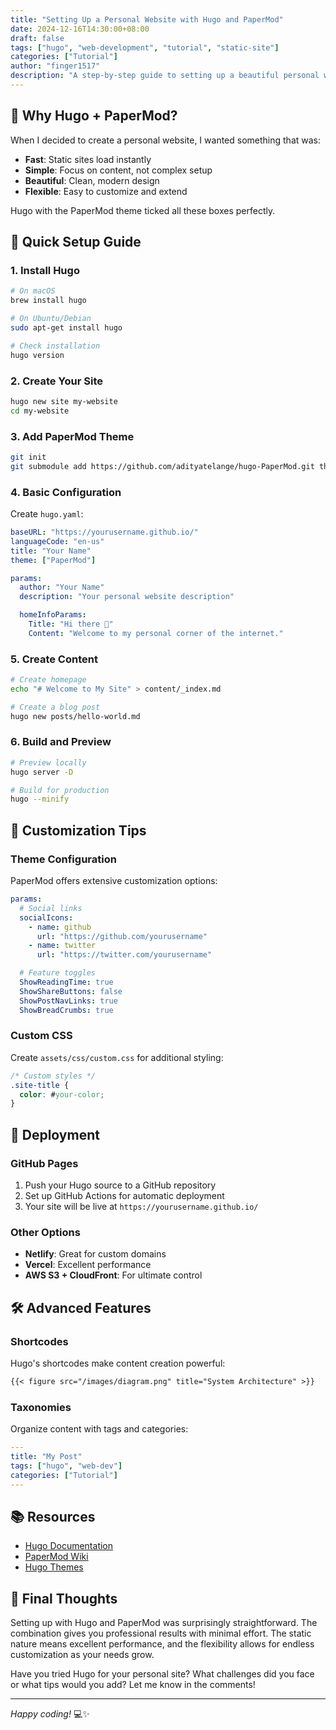 ```yaml
---
title: "Setting Up a Personal Website with Hugo and PaperMod"
date: 2024-12-16T14:30:00+08:00
draft: false
tags: ["hugo", "web-development", "tutorial", "static-site"]
categories: ["Tutorial"]
author: "finger1517"
description: "A step-by-step guide to setting up a beautiful personal website using Hugo static site generator and the PaperMod theme."
---
```


## 🎯 Why Hugo + PaperMod?

When I decided to create a personal website, I wanted something that was:

- **Fast**: Static sites load instantly
- **Simple**: Focus on content, not complex setup
- **Beautiful**: Clean, modern design
- **Flexible**: Easy to customize and extend

Hugo with the PaperMod theme ticked all these boxes perfectly.

## 🚀 Quick Setup Guide

### 1. Install Hugo

```bash
# On macOS
brew install hugo

# On Ubuntu/Debian
sudo apt-get install hugo

# Check installation
hugo version
```

### 2. Create Your Site

```bash
hugo new site my-website
cd my-website
```

### 3. Add PaperMod Theme

```bash
git init
git submodule add https://github.com/adityatelange/hugo-PaperMod.git themes/PaperMod
```

### 4. Basic Configuration

Create `hugo.yaml`:

```yaml
baseURL: "https://yourusername.github.io/"
languageCode: "en-us"
title: "Your Name"
theme: ["PaperMod"]

params:
  author: "Your Name"
  description: "Your personal website description"

  homeInfoParams:
    Title: "Hi there 👋"
    Content: "Welcome to my personal corner of the internet."
```

### 5. Create Content

```bash
# Create homepage
echo "# Welcome to My Site" > content/_index.md

# Create a blog post
hugo new posts/hello-world.md
```

### 6. Build and Preview

```bash
# Preview locally
hugo server -D

# Build for production
hugo --minify
```

## 🎨 Customization Tips

### Theme Configuration

PaperMod offers extensive customization options:

```yaml
params:
  # Social links
  socialIcons:
    - name: github
      url: "https://github.com/yourusername"
    - name: twitter
      url: "https://twitter.com/yourusername"

  # Feature toggles
  ShowReadingTime: true
  ShowShareButtons: false
  ShowPostNavLinks: true
  ShowBreadCrumbs: true
```

### Custom CSS

Create `assets/css/custom.css` for additional styling:

```css
/* Custom styles */
.site-title {
  color: #your-color;
}
```

## 🚀 Deployment

### GitHub Pages

1. Push your Hugo source to a GitHub repository
2. Set up GitHub Actions for automatic deployment
3. Your site will be live at `https://yourusername.github.io/`

### Other Options

- **Netlify**: Great for custom domains
- **Vercel**: Excellent performance
- **AWS S3 + CloudFront**: For ultimate control

## 🛠️ Advanced Features

### Shortcodes

Hugo's shortcodes make content creation powerful:

```markdown
{{< figure src="/images/diagram.png" title="System Architecture" >}}
```

### Taxonomies

Organize content with tags and categories:

```yaml
---
title: "My Post"
tags: ["hugo", "web-dev"]
categories: ["Tutorial"]
---
```

## 📚 Resources

- [Hugo Documentation](https://gohugo.io/documentation/)
- [PaperMod Wiki](https://github.com/adityatelange/hugo-PaperMod/wiki)
- [Hugo Themes](https://themes.gohugo.io/)

## 🎉 Final Thoughts

Setting up with Hugo and PaperMod was surprisingly straightforward. The combination gives you professional results with minimal effort. The static nature means excellent performance, and the flexibility allows for endless customization as your needs grow.

Have you tried Hugo for your personal site? What challenges did you face or what tips would you add? Let me know in the comments!

---

*Happy coding!* 💻✨
